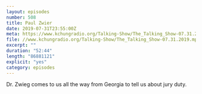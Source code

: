 ```yaml
---
layout: episodes
number: 508
title: Paul Zwier
date: 2019-07-31T23:55:00Z
meta: https://www.kchungradio.org/Talking-Show/The_Talking_Show-07.31.2019.mp3
file: //www.kchungradio.org/Talking-Show/The_Talking_Show-07.31.2019.mp3
excerpt: ""
duration: "52:44"
length: "86881121"
explicit: "yes"
category: episodes
---
```

Dr. Zwieg comes to us all the way from Georgia to tell us about jury duty. 
